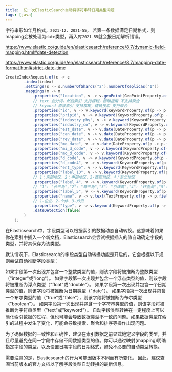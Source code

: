 ```yaml
---
title:  记一次ElasticSearch自动将字符串转日期类型问题
tags: [java]
---
```


字符串形如年月格式，`2021-12`、`2021-55`，
若第一条数据满足日期格式，则mapping会被处理为`date`类型，再入库`2021-55`就会报日期解析错误。

https://www.elastic.co/guide/en/elasticsearch/reference/8.7/dynamic-field-mapping.html#date-detection

https://www.elastic.co/guide/en/elasticsearch/reference/8.7/mapping-date-format.html#strict-date-time

```java
CreateIndexRequest.of(c -> c
        .index(index)
        .settings(s -> s.numberOfShards("2").numberOfReplicas("1"))
        .mappings(m -> m
            .properties("location", v -> v.geoPoint(GeoPointProperty.of(p -> p.ignoreZValue(true))))
            // text 会分词，然后索引 支持模糊，精确搜索 不支持聚合
            // keyword 直接索引 支持模糊，精确搜索 支持聚合
            .properties("id", v -> v.keyword(KeywordProperty.of(p -> p.index(true))))
            .properties("pripid", v -> v.keyword(KeywordProperty.of(p -> p.index(true))))
            .properties("industry_phy", v -> v.keyword(KeywordProperty.of(p -> p.index(true))))
            .properties("industry_co", v -> v.keyword(KeywordProperty.of(p -> p.index(true))))
            .properties("est_date", v -> v.date(DateProperty.of(p -> p.index(true))))
            .properties("can_date", v -> v.date(DateProperty.of(p -> p.index(true))))
            .properties("rev_date", v -> v.date(DateProperty.of(p -> p.index(true))))
            .properties("mo_date", v -> v.date(DateProperty.of(p -> p.index(true))))
            .properties("mi_d_code", v -> v.keyword(KeywordProperty.of(p -> p.index(true))))
            .properties("mo_d_code", v -> v.keyword(KeywordProperty.of(p -> p.index(true))))
            .properties("d_code", v -> v.keyword(KeywordProperty.of(p -> p.index(true))))
            .properties("d_code4", v -> v.keyword(KeywordProperty.of(p -> p.index(true))))
            .properties("ent_type", v -> v.keyword(KeywordProperty.of(p -> p.index(true))))
            .properties("label_10", v -> v.keyword(KeywordProperty.of(p -> p.index(true))))
            // 1：东部地区，2：中部地区，3-西部地区，4：东北地区
            .properties("label_4", v -> v.keyword(KeywordProperty.of(p -> p.index(true))))
            // "1": "长三角","2": "珠三角","3": "京津冀","4": "环渤海","5": "中原经济区"
            .properties("label_5", v -> v.keyword(KeywordProperty.of(p -> p.index(true))))
            .properties("name", v -> v.text(TextProperty.of(p -> p.fielddata(true))))
            // 1-企业、2-个体、3-外资
            .properties("type", v -> v.keyword(KeywordProperty.of(p -> p.index(true))))
            .dateDetection(false)
        )
    );
```

在Elasticsearch中，字段类型可以根据索引的数据动态自动转换。这意味着如果你在索引中插入一个新文档，Elasticsearch会尝试根据插入的值自动确定字段的类型，并将其保存为该类型。

默认情况下，Elasticsearch的字段类型自动转换功能是开启的，它会根据以下规则尝试自动推断字段类型：

如果字段第一次出现并包含一个整数类型的值，则该字段将被推断为整数类型（"integer"或"long"）。
如果字段第一次出现并包含一个浮点类型的值，则该字段将被推断为浮点类型（"float"或"double"）。
如果字段第一次出现并包含一个日期类型的值，则该字段将被推断为日期类型（"date"）。
如果字段第一次出现并包含一个布尔类型的值（"true"或"false"），则该字段将被推断为布尔类型（"boolean"）。
如果字段第一次出现并包含一个字符串类型的值，则该字段将被推断为字符串类型（"text"或"keyword"）。
自动字段类型转换在一定程度上可以简化索引数据的过程，但也可能会导致数据类型不一致的问题。如果数据类型在索引的过程中发生了变化，可能会导致搜索、聚合和排序等操作出现问题。

为了确保数据的一致性和正确性，建议在索引数据之前显式地定义字段的类型，并且尽量避免在同一字段中存储不同数据类型的值。你可以通过映射(mapping)明确指定字段的类型，以及设置日期字段的日期格式，避免不必要的自动类型转换。

需要注意的是，Elasticsearch的行为可能因版本不同而有所变化。
因此，建议查阅当前版本的官方文档以了解字段类型自动转换的最新信息。
